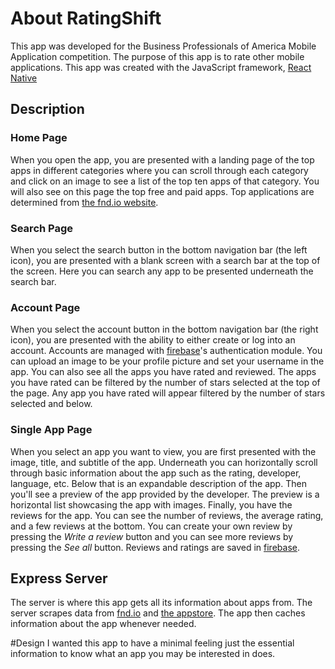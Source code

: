 # About RatingShift

This app was developed for the Business Professionals 
of America Mobile Application competition. The purpose
of this app is to rate other mobile applications. 
This app was created with the JavaScript framework,
[React Native](https://reactnative.dev/)

## Description

### Home Page
When you open the app, you are presented with a landing 
page of the top apps in different categories where you 
can scroll through each category and click on an image 
to see a list of the top ten apps of that category. You 
will also see on this page the top free and paid apps.
Top applications are determined from
[the fnd.io website](https://fnd.io/).

### Search Page
When you select the search button in the bottom navigation
bar (the left icon), you are presented with a blank screen
with a search bar at the top of the screen. Here you can 
search any app to be presented underneath the search bar.

### Account Page
When you select the account button in the bottom 
navigation bar (the right icon), you are presented with
the ability to either create or log into an account. 
Accounts are managed with [firebase](https://firebase.google.com/)'s
authentication module. You can upload an image to be your
profile picture and set your username in the app. You can
also see all the apps you have rated and reviewed. 
The apps you have rated can be filtered by the number
of stars selected at the top of the page. Any app you
have rated will appear filtered by the number of stars
selected and below.

### Single App Page
When you select an app you want to view, you are first 
presented with the image, title, and subtitle of the app.
Underneath you can horizontally scroll through
basic information about the app such as the rating, 
developer, language, etc. Below that is an expandable
description of the app. Then you'll see a preview of 
the app provided by the developer. The preview is a
horizontal list showcasing the app with images. 
Finally, you have the reviews for the app. 
You can see the number of reviews, the average rating,
and a few reviews at the bottom. You can create your 
own review by pressing the *Write a review* button and
you can see more reviews by pressing the *See all* 
button. Reviews and ratings are saved in 
[firebase](https://firebase.google.com/).

## Express Server
The server is where this app gets all its information 
about apps from. The server scrapes data from
[fnd.io](https://fnd.io/) 
and [the appstore](https://www.apple.com/app-store/). 
The app then caches information about the app whenever 
needed. 

#Design
I wanted this app to have a minimal feeling just the 
essential information to know what an app you may
be interested in does.












